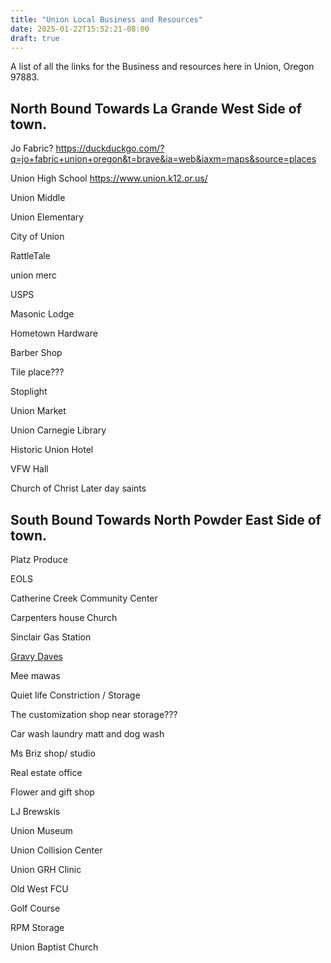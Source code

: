 ```yaml
---
title: "Union Local Business and Resources"
date: 2025-01-22T15:52:21-08:00
draft: true
---
```


A list of all the links for the Business and resources here in Union, Oregon 97883.

## North Bound Towards La Grande West Side of town.

Jo Fabric? https://duckduckgo.com/?q=jo+fabric+union+oregon&t=brave&ia=web&iaxm=maps&source=places

Union High School
https://www.union.k12.or.us/

Union Middle

Union Elementary

City of Union

RattleTale

union merc

USPS

Masonic Lodge

Hometown Hardware

Barber Shop

Tile place???

Stoplight

Union Market

Union Carnegie Library

Historic Union Hotel

VFW Hall

Church of Christ Later day saints

## South Bound Towards North Powder East Side of town.

Platz Produce

EOLS

Catherine Creek Community Center

Carpenters house Church

Sinclair Gas Station

[Gravy Daves](https://bafybeiajsz5rfqyexs3qpuyf2cnxoxz4qzg7slogyj3crtyfu6epnnlz5q.ipfs.dweb.link/)

Mee mawas

Quiet life Constriction / Storage

The customization shop near storage???

Car wash laundry matt and dog wash

Ms Briz shop/ studio

Real estate office

Flower and gift shop

LJ Brewskis

Union Museum

Union Collision Center

Union GRH Clinic

Old West FCU

Golf Course

RPM Storage

Union Baptist Church


